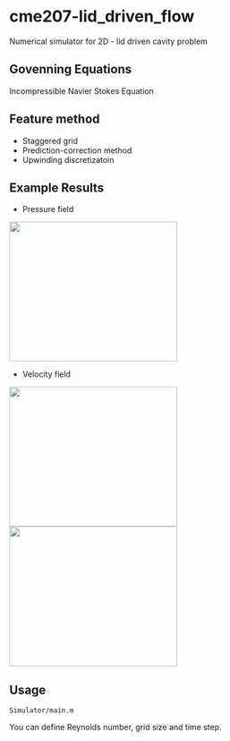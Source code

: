 # cme207-lid_driven_flow
Numerical simulator for 2D - lid driven cavity problem


## Govenning Equations
Incompressible Navier Stokes Equation

## Feature method
* Staggered grid
* Prediction-correction method
* Upwinding discretizatoin

## Example Results

*  Pressure field
<img src="https://github.com/jiaweili238/cme207-lid_driven_flow/blob/master/Simulator/result/Pressure_Re_10000_N_161.jpg" width="300" height="250" />

*  Velocity field

<div class="row">
  <div class="column">
    <img src="https://github.com/jiaweili238/cme207-lid_driven_flow/blob/master/Simulator/result/Ux_Re_10000_N_161.jpg" width="300" height="250">
  </div>
  <div class="column">
    <img src="https://github.com/jiaweili238/cme207-lid_driven_flow/blob/master/Simulator/result/Uy_Re_10000_N_161.jpg" width="300" height="250">
  </div>
</div>

## Usage

```
Simulator/main.m
```
You can define Reynolds number, grid size and time step. 
